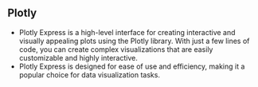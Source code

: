 ## Plotly

* Plotly Express is a high-level interface for creating interactive and visually appealing plots using the Plotly library. With just a few lines of code, you can create complex visualizations that are easily customizable and highly interactive.
* Plotly Express is designed for ease of use and efficiency, making it a popular choice for data visualization tasks.
